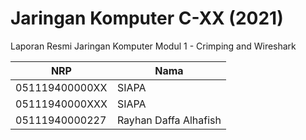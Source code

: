 # Jaringan Komputer C-XX (2021)
Laporan Resmi Jaringan Komputer Modul 1 - Crimping and Wireshark

NRP              | Nama
-----------------|-----------
051119400000XX   | SIAPA
05111940000XXX   | SIAPA
05111940000227   | Rayhan Daffa Alhafish
